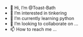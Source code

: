 - 👋 Hi, I’m @Toast-Bath
- 👀 I’m interested in tinkering 
- 🌱 I’m currently learning python
- 💞️ I’m looking to collaborate on ...
- 📫 How to reach me ...

<!---
Toast-Bath/Toast-Bath is a ✨ special ✨ repository because its `README.md` (this file) appears on your GitHub profile.
You can click the Preview link to take a look at your changes.
--->

